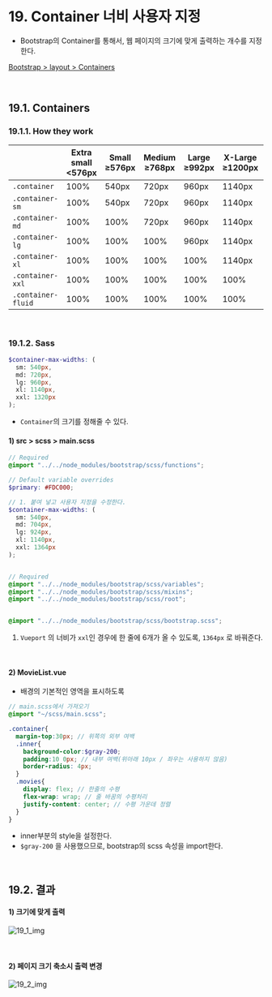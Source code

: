 # 19. Container 너비 사용자 지정

- Bootstrap의 Container를 통해서, 웹 페이지의 크기에 맞게 출력하는 개수를 지정한다.

[Bootstrap > layout > Containers](https://getbootstrap.com/docs/5.1/layout/containers/)

<br/>

## 19.1. Containers

### 19.1.1. How they work

|                    | Extra small <576px | Small ≥576px | Medium ≥768px | Large ≥992px | X-Large ≥1200px | XX-Large ≥1400px |
| ------------------ | ------------------ | ------------ | ------------- | ------------ | --------------- | ---------------- |
| `.container`       | 100%               | 540px        | 720px         | 960px        | 1140px          | 1320px           |
| `.container-sm`    | 100%               | 540px        | 720px         | 960px        | 1140px          | 1320px           |
| `.container-md`    | 100%               | 100%         | 720px         | 960px        | 1140px          | 1320px           |
| `.container-lg`    | 100%               | 100%         | 100%          | 960px        | 1140px          | 1320px           |
| `.container-xl`    | 100%               | 100%         | 100%          | 100%         | 1140px          | 1320px           |
| `.container-xxl`   | 100%               | 100%         | 100%          | 100%         | 100%            | 1320px           |
| `.container-fluid` | 100%               | 100%         | 100%          | 100%         | 100%            | 100%             |

<br/>

### 19.1.2. Sass

```scss
$container-max-widths: (
  sm: 540px,
  md: 720px,
  lg: 960px,
  xl: 1140px,
  xxl: 1320px
);
```

- `Container`의 크기를 정해줄 수 있다.

#### 1) src > scss > main.scss

```scss
// Required
@import "../../node_modules/bootstrap/scss/functions";

// Default variable overrides 
$primary: #FDC000;

// 1. 붙여 넣고 사용자 지정을 수정한다.
$container-max-widths: (
  sm: 540px,
  md: 704px,
  lg: 924px,
  xl: 1140px,
  xxl: 1364px
);


// Required
@import "../../node_modules/bootstrap/scss/variables";
@import "../../node_modules/bootstrap/scss/mixins";
@import "../../node_modules/bootstrap/scss/root";


@import "../../node_modules/bootstrap/scss/bootstrap.scss";
```

1. `Vueport` 의 너비가 `xxl`인 경우에 한 줄에 6개가 올 수 있도록, `1364px` 로 바꿔준다.

<br/>

#### 2) MovieList.vue

- 배경의 기본적인 영역을 표시하도록

```scss
// main.scss에서 가져오기
@import "~/scss/main.scss";

.container{
  margin-top:30px; // 위쪽의 외부 여백
  .inner{
    background-color:$gray-200;
    padding:10 0px; // 내부 여백(위아래 10px / 좌우는 사용하지 않음)
    border-radius: 4px;
  }
  .movies{
    display: flex; // 한줄의 수평
    flex-wrap: wrap; // 줄 바꿈의 수평처리
    justify-content: center; // 수평 가운데 정렬
  }
}
```

- inner부분의 style을 설정한다.
- `$gray-200` 을 사용했으므로, bootstrap의 scss 속성을 import한다.

<br/>

## 19.2. 결과

#### 1) 크기에 맞게 출력

![19_1_img](https://github.com/ohtaekwon/TIL/blob/master/Vue-Movie-Project/img/19_1.gif?raw=true)

<br/>

#### 2) 페이지 크기 축소시 출력 변경

![19_2_img](https://github.com/ohtaekwon/TIL/blob/master/Vue-Movie-Project/img/19_2.gif?raw=true)